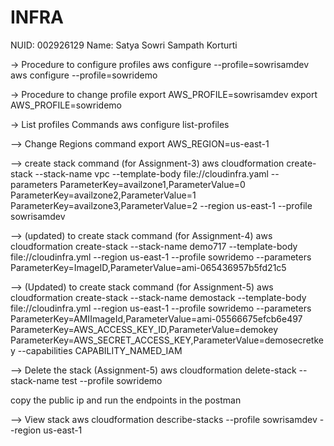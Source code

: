 # INFRA
NUID: 002926129
Name: Satya Sowri Sampath Korturti

-> Procedure to configure profiles
aws configure --profile=sowrisamdev
aws configure --profile=sowridemo

-> Procedure to change profile
export AWS_PROFILE=sowrisamdev
export AWS_PROFILE=sowridemo

-> List profiles Commands
aws configure list-profiles

--> Change Regions command
export AWS_REGION=us-east-1

--> create stack command (for Assignment-3)
aws cloudformation create-stack --stack-name vpc --template-body file://cloudinfra.yaml --parameters ParameterKey=availzone1,ParameterValue=0 ParameterKey=availzone2,ParameterValue=1  ParameterKey=availzone3,ParameterValue=2 --region us-east-1 --profile sowrisamdev

--> (updated) to create stack command (for Assignment-4)
aws cloudformation create-stack --stack-name demo717 --template-body file://cloudinfra.yml --region us-east-1 --profile sowridemo --parameters ParameterKey=ImageID,ParameterValue=ami-065436957b5fd21c5

--> (Updated) to create stack command (for Assignment-5)
aws cloudformation create-stack --stack-name demostack --template-body file://cloudinfra.yml --region us-east-1 --profile sowridemo --parameters ParameterKey=AMIImageId,ParameterValue=ami-05566675efcb6e497 ParameterKey=AWS_ACCESS_KEY_ID,ParameterValue=demokey ParameterKey=AWS_SECRET_ACCESS_KEY,ParameterValue=demosecretkey --capabilities CAPABILITY_NAMED_IAM

--> Delete the stack (Assignment-5)
aws cloudformation delete-stack --stack-name test --profile sowridemo 

copy the public ip and run the endpoints in the postman

--> View stack
aws cloudformation describe-stacks --profile sowrisamdev --region us-east-1

